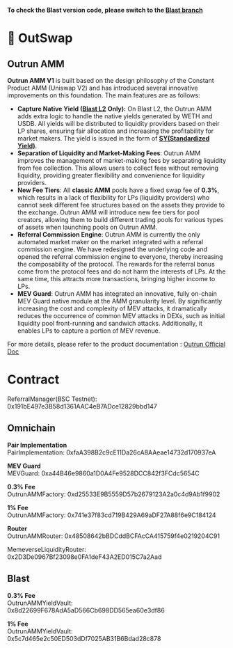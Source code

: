 **To check the Blast version code, please switch to the [Blast branch](https://github.com/OutrunFinance/Outrun-AMM/tree/blast)**

# 💱 OutSwap

## Outrun AMM

**Outrun AMM V1** is built based on the design philosophy of the Constant Product AMM (Uniswap V2) and has introduced several innovative improvements on this foundation. The main features are as follows:

* **Capture Native Yield (**[**Blast L2**](https://docs.blast.io/about-blast) **Only):** On Blast L2, the Outrun AMM adds extra logic to handle the native yields generated by WETH and USDB. All yields will be distributed to liquidity providers based on their LP shares, ensuring fair allocation and increasing the profitability for market makers. The yield is issued in the form of [**SY(Standardized Yield)**](../../outstake/yield-tokenization/sy.md).
* **Separation of Liquidity and Market-Making Fees**: Outrun AMM improves the management of market-making fees by separating liquidity from fee collection. This allows users to collect fees without removing liquidity, providing greater flexibility and convenience for liquidity providers.
* **New Fee Tiers**: All **classic AMM** pools have a fixed swap fee of **0.3%**, which results in a lack of flexibility for LPs (liquidity providers) who cannot seek different fee structures based on the assets they provide to the exchange. Outrun AMM will introduce new fee tiers for pool creators, allowing them to build different trading pools for various types of assets when launching pools on Outrun AMM.
* **Referral Commission Engine**: Outrun AMM is currently the only automated market maker on the market integrated with a referral commission engine. We have redesigned the underlying code and opened the referral commission engine to everyone, thereby increasing the composability of the protocol. The rewards for the referral bonus come from the protocol fees and do not harm the interests of LPs. At the same time, this attracts more transactions, bringing higher income to LPs.
* **MEV Guard**: Outrun AMM has integrated an innovative, fully on-chain MEV Guard native module at the AMM granularity level. By significantly increasing the cost and complexity of MEV attacks, it dramatically reduces the occurrence of common MEV attacks in DEXs, such as initial liquidity pool front-running and sandwich attacks. Additionally, it enables LPs to capture a portion of MEV revenue.

For more details, please refer to the product documentation : [Outrun Official Doc](https://outrun.gitbook.io/doc "Outrun Official Doc")

# Contract

ReferralManager(BSC Testnet): 0x191bE497e3B58d1361AAC4eB7ADce12829bbd147  

## Omnichain

**Pair Implementation**  
PairImplementation: 0xfaA398B2c9cE11Da26cA8AAeae14732d170937eA

**MEV Guard**  
MEVGuard: 0xa44B46e9860a1D0A4Fe9528DCC842f3FCdc5654C

**0.3% Fee**  
OutrunAMMFactory: 0xd25533E9B5559D57b2679123A2a0c4d9Ab1f9902

**1% Fee**  
OutrunAMMFactory: 0x741e37f83cd719B429A69aDF27A88f6e9C184124  

**Router**  
OutrunAMMRouter: 0x48508642bBDCddBCFAcCA415759f4e0219204C91

MemeverseLiquidityRouter: 0x2D3De0967Bf23098e0FA1deF43A2ED015C7a2Aad

## Blast

**0.3% Fee**  
OutrunAMMYieldVault: 0x8d22699F678AdA5aD566Cb698DD565ea60e3df86

**1% Fee**  
OutrunAMMYieldVault: 0x5c7d465e2c50ED503dDf7025AB31B6Bdad28c878
